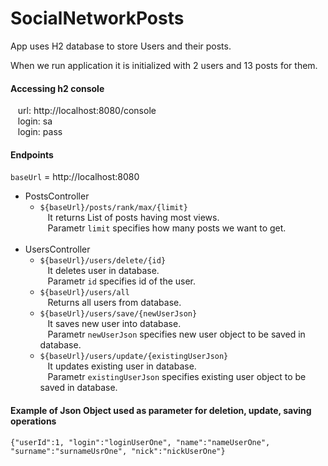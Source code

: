 # SocialNetworkPosts #

App uses H2 database to store Users and their posts.

When we run application it is initialized with 2 users and 13 posts for them.</br>
#### Accessing h2 console
&nbsp;&nbsp; url: http://localhost:8080/console </br>
&nbsp;&nbsp; login: sa </br>
&nbsp;&nbsp; login: pass </br>

#### Endpoints
`baseUrl` = http://localhost:8080
* PostsController
  * `${baseUrl}/posts/rank/max/{limit}` </br>
  &nbsp;&nbsp; It returns List of posts having most views. </br>
  &nbsp;&nbsp; Parametr `limit` specifies how many posts we want to get. </br>
  </br>
* UsersController
  * `${baseUrl}/users/delete/{id}` </br>
&nbsp;&nbsp; It deletes user in database. </br>
&nbsp;&nbsp; Parametr `id` specifies id of the user. </br>
  * `${baseUrl}/users/all` </br>
&nbsp;&nbsp; Returns all users from database. </br>
  * `${baseUrl}/users/save/{newUserJson}` </br>
&nbsp;&nbsp; It saves new user into database. </br>
&nbsp;&nbsp; Parametr `newUserJson` specifies new user object to be saved in database. </br>
  * `${baseUrl}/users/update/{existingUserJson}` </br>
&nbsp;&nbsp; It updates existing user in database. </br>
&nbsp;&nbsp; Parametr `existingUserJson` specifies existing user object to be saved in database. </br>


#### Example of Json Object used as parameter for deletion, update, saving operations </br>
`{"userId":1,
"login":"loginUserOne",
"name":"nameUserOne",
"surname":"surnameUsrOne",
"nick":"nickUserOne"}`